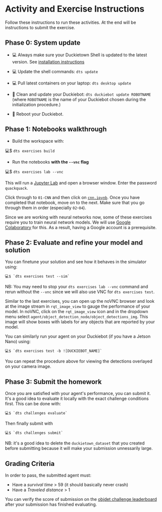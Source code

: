 # Activity and Exercise Instructions

Follow these instructions to run these activities. At the end will be instructions to submit the exercise.

## Phase 0: System update

- 💻 Always make sure your Duckietown Shell is updated to the latest version. See [installation instructions](https://github.com/duckietown/duckietown-shell)

- 💻 Update the shell commands: `dts update`

- 💻 Pull latest containers on your laptop: `dts desktop update`

- 🚙 Clean and update your Duckiebot: `dts duckiebot update ROBOTNAME` (where `ROBOTNAME` is the name of your Duckiebot chosen during the initialization procedure.)

- 🚙 Reboot your Duckiebot.


## Phase 1: Notebooks walkthrough

 - Build the workspace with:

  💻$ `dts exercises build`
  
 - Run the notebooks **with the `--vnc` flag**

  💻$ `dts exercises lab --vnc`
  
This will run a [Jupyter Lab][lab] and open a browser window. Enter the password `quackquack`.

[lab]: https://jupyterlab.readthedocs.io/en/stable/

Click through to `01-CNN` and then click on [`cnn.ipynb`](localhost:8888/lab/tree/01-CNN/cnn.ipynb). Once you have completed that notebook, move on to the next. Make sure that you go through them in order (especially `02`-`04`).

Since we are working with neural networks now, some of these exercises require you to train neural network models. We will use [Google Colaboratory](https://colab.research.google.com/) for this. As a result, having a Google account is a prerequisite. 



## Phase 2: Evaluate and refine your model and solution

You can finetune your solution and see how it behaves in the simulator using:

    💻$ `dts exercises test --sim` 

NB: You may need to stop your `dts exercises lab --vnc` command and rerun without the `--vnc` since we will also use VNC
for `dts exercises test`.

Similar to the last exercises, you can open up the noVNC browser and look at the image stream in `rqt_image_view` to 
gauge the performance of your model. In noVNC, click on the `rqt_image_view` icon and in the dropdown menu select 
`agent/object_detection_node/object_detections_img`. This image will show boxes with labels for any objects that
are reported by your model. 

You can similarly run your agent on your Duckiebot (if you have a Jetson Nano) using:

    💻$ `dts exercises test -b ![DUCKIEBOT_NAME]`

You can repeat the procedure above for viewing the detections overlayed on your camera image.


## Phase 3: Submit the homework

Once you are satisfied with your agent's performance, you can submit it. It's a good idea to evaluate it locally with the exact challenge conditions first. This can be done with:

    💻$ `dts challenges evaluate`
    
Then finally submit with 

    💻$ `dts challenges submit`

NB: it's a good idea to delete the `duckietown_dataset` that you created before submitting because it will make your submission unnessarily large. 

## Grading Criteria

In order to pass, the submitted agent must:
 
 - Have a _survival time_ > 59 (it should basically never crash)
 - Have a _Traveled distance_ > 1

You can verify the score of submission on the [objdet challenge leaderboard](https://challenges.duckietown.org/v4/humans/challenges/mooc-modcon/leaderboard) after your submission has finished evaluating. 
